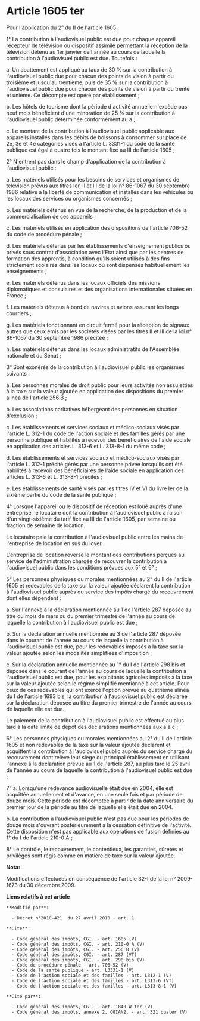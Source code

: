 # Article 1605 ter

Pour l'application du 2° du II de l'article 1605 : 

1° La contribution à l'audiovisuel public est due pour chaque appareil récepteur de télévision ou dispositif assimilé
permettant la réception de la télévision détenu au 1er janvier de l'année au cours de laquelle la contribution à
l'audiovisuel public est due. Toutefois : 

a. Un abattement est appliqué au taux de 30 % sur la contribution à l'audiovisuel public due pour chacun des points de vision
à partir du troisième et jusqu'au trentième, puis de 35 % sur la contribution à l'audiovisuel public due pour chacun des
points de vision à partir du trente et unième. Ce décompte est opéré par établissement ; 

b. Les hôtels de tourisme dont la période d'activité annuelle n'excède pas neuf mois bénéficient d'une minoration de 25 % sur
la contribution à l'audiovisuel public déterminée conformément au a ; 

c. Le montant de la contribution à l'audiovisuel public applicable aux appareils installés dans les débits de boissons à
consommer sur place de 2e, 3e et 4e catégories visés à l'article L. 3331-1 du code de la santé publique est égal à quatre
fois le montant fixé au III de l'article 1605 ; 

2° N'entrent pas dans le champ d'application de la contribution à l'audiovisuel public : 

a. Les matériels utilisés pour les besoins de services et organismes de télévision prévus aux titres Ier, II et III de la loi
n° 86-1067 du 30 septembre 1986 relative à la liberté de communication et installés dans les véhicules ou les locaux des
services ou organismes concernés ; 

b. Les matériels détenus en vue de la recherche, de la production et de la commercialisation de ces appareils ; 

c. Les matériels utilisés en application des dispositions de l'article 706-52 du code de procédure pénale ; 

d. Les matériels détenus par les établissements d'enseignement publics ou privés sous contrat d'association avec l'Etat ainsi
que par les centres de formation des apprentis, à condition qu'ils soient utilisés à des fins strictement scolaires dans les
locaux où sont dispensés habituellement les enseignements ; 

e. Les matériels détenus dans les locaux officiels des missions diplomatiques et consulaires et des organisations
internationales situées en France ; 

f. Les matériels détenus à bord de navires et avions assurant les longs courriers ; 

g. Les matériels fonctionnant en circuit fermé pour la réception de signaux autres que ceux émis par les sociétés visées par
les titres II et III de la loi n° 86-1067 du 30 septembre 1986 précitée ; 

h. Les matériels détenus dans les locaux administratifs de l'Assemblée nationale et du Sénat ; 

3° Sont exonérés de la contribution à l'audiovisuel public les organismes suivants : 

a. Les personnes morales de droit public pour leurs activités non assujetties à la taxe sur la valeur ajoutée en application
des dispositions du premier alinéa de l'article 256 B ; 

b. Les associations caritatives hébergeant des personnes en situation d'exclusion ; 

c. Les établissements et services sociaux et médico-sociaux visés par l'article L. 312-1 du code de l'action sociale et des
familles gérés par une personne publique et habilités à recevoir des bénéficiaires de l'aide sociale en application des
articles L. 313-6 et L. 313-8-1 du même code ; 

d. Les établissements et services sociaux et médico-sociaux visés par l'article L. 312-1 précité gérés par une personne
privée lorsqu'ils ont été habilités à recevoir des bénéficiaires de l'aide sociale en application des articles L. 313-6 et L.
313-8-1 précités ; 

e. Les établissements de santé visés par les titres IV et VI du livre Ier de la sixième partie du code de la santé
publique ; 

4° Lorsque l'appareil ou le dispositif de réception est loué auprès d'une entreprise, le locataire doit la contribution à
l'audiovisuel public à raison d'un vingt-sixième du tarif fixé au III de l'article 1605, par semaine ou fraction de semaine
de location. 

Le locataire paie la contribution à l'audiovisuel public entre les mains de l'entreprise de location en sus du loyer. 

L'entreprise de location reverse le montant des contributions perçues au service de l'administration chargée de recouvrer la
contribution à l'audiovisuel public dans les conditions prévues aux 5° et 6° ; 

5° Les personnes physiques ou morales mentionnées au 2° du II de l'article 1605 et redevables de la taxe sur la valeur
ajoutée déclarent la contribution à l'audiovisuel public auprès du service des impôts chargé du recouvrement dont elles
dépendent : 

a. Sur l'annexe à la déclaration mentionnée au 1 de l'article 287 déposée au titre du mois de mars ou du premier trimestre de
l'année au cours de laquelle la contribution à l'audiovisuel public est due ; 

b. Sur la déclaration annuelle mentionnée au 3 de l'article 287 déposée dans le courant de l'année au cours de laquelle la
contribution à l'audiovisuel public est due, pour les redevables imposés à la taxe sur la valeur ajoutée selon les modalités
simplifiées d'imposition ; 

c. Sur la déclaration annuelle mentionnée au 1° du I de l'article 298 bis et déposée dans le courant de l'année au cours de
laquelle la contribution à l'audiovisuel public est due, pour les exploitants agricoles imposés à la taxe sur la valeur
ajoutée selon le régime simplifié mentionné à cet article. Pour ceux de ces redevables qui ont exercé l'option prévue au
quatrième alinéa du I de l'article 1693 bis, la contribution à l'audiovisuel public est déclarée sur la déclaration déposée
au titre du premier trimestre de l'année au cours de laquelle elle est due. 

Le paiement de la contribution à l'audiovisuel public est effectué au plus tard à la date limite de dépôt des déclarations
mentionnées aux a à c ; 

6° Les personnes physiques ou morales mentionnées au 2° du II de l'article 1605 et non redevables de la taxe sur la valeur
ajoutée déclarent et acquittent la contribution à l'audiovisuel public auprès du service chargé du recouvrement dont relève
leur siège ou principal établissement en utilisant l'annexe à la déclaration prévue au 1 de l'article 287, au plus tard le 25
avril de l'année au cours de laquelle la contribution à l'audiovisuel public est due ; 

7° a. Lorsqu'une redevance audiovisuelle était due en 2004, elle est acquittée annuellement et d'avance, en une seule fois et
par période de douze mois. Cette période est décomptée à partir de la date anniversaire du premier jour de la période au
titre de laquelle elle était due en 2004. 

b. La contribution à l'audiovisuel public n'est pas due pour les périodes de douze mois s'ouvrant postérieurement à la
cessation définitive de l'activité. Cette disposition n'est pas applicable aux opérations de fusion définies au 1° du I de
l'article 210-0 A ; 

8° Le contrôle, le recouvrement, le contentieux, les garanties, sûretés et privilèges sont régis comme en matière de taxe sur
la valeur ajoutée.

**Nota:**

Modifications effectuées en conséquence de l'article 32-I de la loi n° 2009-1673 du 30 décembre 2009.

**Liens relatifs à cet article**

	**Modifié par**:

	  - Décret n°2010-421  du 27 avril 2010 - art. 1

	**Cite**:

	  - Code général des impôts, CGI. - art. 1605 (V)
	  - Code général des impôts, CGI. - art. 210-0 A (V)
	  - Code général des impôts, CGI. - art. 256 B (V)
	  - Code général des impôts, CGI. - art. 287 (VT)
	  - Code général des impôts, CGI. - art. 298 bis (V)
	  - Code de procédure pénale - art. 706-52 (V)
	  - Code de la santé publique - art. L3331-1 (V)
	  - Code de l'action sociale et des familles - art. L312-1 (V)
	  - Code de l'action sociale et des familles - art. L313-6 (VT)
	  - Code de l'action sociale et des familles - art. L313-8-1 (V)

	**Cité par**:

	  - Code général des impôts, CGI. - art. 1840 W ter (V)
	  - Code général des impôts, annexe 2, CGIAN2. - art. 321 quater (V)

